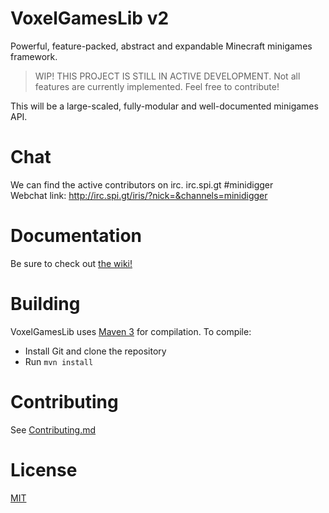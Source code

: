 # VoxelGamesLib v2

Powerful, feature-packed, abstract and expandable Minecraft minigames framework.

> WIP! THIS PROJECT IS STILL IN ACTIVE DEVELOPMENT. Not all features are currently implemented. Feel free to contribute!

This will be a large-scaled, fully-modular and well-documented minigames API.

# Chat

We can find the active contributors on irc. irc.spi.gt #minidigger  
Webchat link: http://irc.spi.gt/iris/?nick=&channels=minidigger

# Documentation

Be sure to check out [the wiki!](https://github.com/VoxelGamesLib/VoxelGamesLibv2/wiki)

# Building

VoxelGamesLib uses [Maven 3](http://maven.apache.org/) for compilation. To compile:

* Install Git and clone the repository
* Run `mvn install`

# Contributing

See [Contributing.md](CONTRIBUTING.md)

# License

[MIT](LICENSE)
